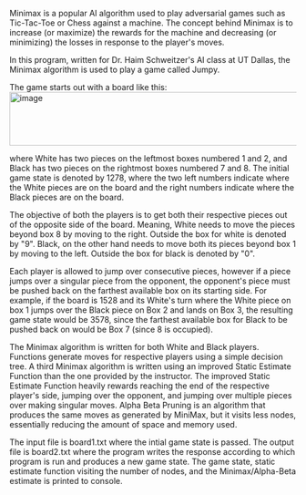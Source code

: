 Minimax is a popular AI algorithm used to play adversarial games such as Tic-Tac-Toe or Chess against a machine.
The concept behind Minimax is to increase (or maximize) the rewards for the machine and decreasing (or minimizing) the losses in response to the player's moves.

In this program, written for Dr. Haim Schweitzer's AI class at UT Dallas, the Minimax algorithm is used to play a game called Jumpy.

The game starts out with a board like this:
<img width="548" height="94" alt="image" src="https://github.com/user-attachments/assets/50335147-4dd6-4d00-ba7c-0cb8d0c58df6" />

where White has two pieces on the leftmost boxes numbered 1 and 2, and Black has two pieces on the rightmost boxes numbered 7 and 8.
The initial game state is denoted by 1278, where the two left numbers indicate where the White pieces are on the board and the right numbers indicate where the Black pieces are on the board.

The objective of both the players is to get both their respective pieces out of the opposite side of the board. Meaning, White needs to move the pieces beyond box 8 by moving to the right. Outside the box for white is denoted by "9".
Black, on the other hand needs to move both its pieces beyond box 1 by moving to the left. Outside the box for black is denoted by "0".

Each player is allowed to jump over consecutive pieces, however if a piece jumps over a singular piece from the opponent, the opponent's piece must be pushed back on the farthest available box on its starting side.
For example, if the board is 1528 and its White's turn where the White piece on box 1 jumps over the Black piece on Box 2 and lands on Box 3, the resulting game state would be 3578, since the farthest available box for Black to be pushed back on would be Box 7 (since 8 is occupied).

The Minimax algorithm is written for both White and Black players. Functions generate moves for respective players using a simple decision tree.
A third Minimax algorithm is written using an improved Static Estimate Function than the one provided by the instructor. The improved Static Estimate Function heavily rewards reaching the end of the respective player's side, jumping over the opponent, and jumping over multiple pieces over making singular moves.
Alpha Beta Pruning is an algorithm that produces the same moves as generated by MiniMax, but it visits less nodes, essentially reducing the amount of space and memory used. 

The input file is board1.txt where the intial game state is passed.
The output file is board2.txt where the program writes the response according to which program is run and produces a new game state.
The game state, static estimate function visiting the number of nodes, and the Minimax/Alpha-Beta estimate is printed to console.
